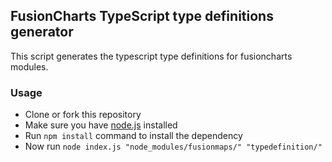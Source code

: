 ## FusionCharts TypeScript type definitions generator

This script generates the typescript type definitions for fusioncharts modules.

### Usage
- Clone or fork this repository
- Make sure you have [node.js](https://nodejs.org/) installed
- Run `npm install` command to install the dependency
- Now run `node index.js "node_modules/fusionmaps/" "typedefinition/"`
